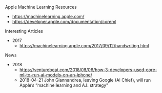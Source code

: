 
Apple Machine Learning Resources
* https://machinelearning.apple.com/
* https://developer.apple.com/documentation/coreml



Interesting Articles
* 2017
  * https://machinelearning.apple.com/2017/09/12/handwriting.html



News
* 2018 
  * https://venturebeat.com/2018/08/06/how-3-developers-used-core-ml-to-run-ai-models-on-an-iphone/
  * 2018-04-21 John Giannandrea, leaving Google (AI Chief),  will run Apple’s “machine learning and A.I. strategy"

